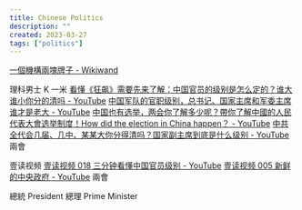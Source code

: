 ```yaml
---
title: Chinese Politics
description: ""
created: 2023-03-27
tags: ["politics"]
---
```


[一個機構兩塊牌子 - Wikiwand](https://www.wikiwand.com/zh-hk/%E4%B8%80%E4%B8%AA%E6%9C%BA%E6%9E%84%E4%B8%A4%E5%9D%97%E7%89%8C%E5%AD%90)

理科男士 K 一米
[看懂《狂飙》需要先来了解：中国官员的级别是怎么定的？谁大谁小你分的清吗 - YouTube](https://www.youtube.com/watch?v=yYHn9Pfo99A)
[中国军队的官职级别，总书记、国家主席和军委主席谁才是老大 - YouTube](https://www.youtube.com/watch?v=2TsZGQn3R5o)
[中国也有选举，两会你了解多少呢？帶你了解中國的人民代表大會选举制度！How did the election in China happen？ - YouTube](https://www.youtube.com/watch?v=fkwPUR1CAGE)
[中共全代会几届、几中、某某大你分得清吗？国家副主席到底是什么级别 - YouTube](https://www.youtube.com/watch?v=sp3HosqlK0U) 兩會

壹读视频
[壹读视频 018 三分钟看懂中国官员级别 - YouTube](https://www.youtube.com/watch?v=n7UYbgGljyc)
[壹读视频 005 新鲜的中央政府 - YouTube](https://www.youtube.com/watch?v=rZhZNUgvu0U) 兩會

總統 President
總理 Prime Minister
